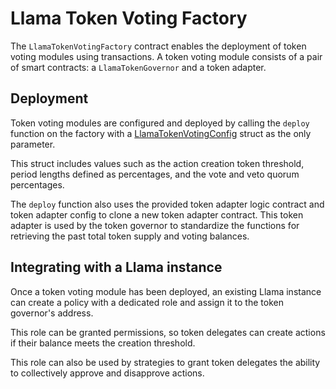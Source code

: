 # Llama Token Voting Factory

The `LlamaTokenVotingFactory` contract enables the deployment of token voting modules using transactions. A token voting module consists of a pair of smart contracts: a `LlamaTokenGovernor` and a token adapter.

## Deployment

Token voting modules are configured and deployed by calling the `deploy` function on the factory with a [LlamaTokenVotingConfig](https://github.com/llamaxyz/llama-periphery/blob/main/src/lib/Structs.sol#L82) struct as the only parameter.

This struct includes values such as the action creation token threshold, period lengths defined as percentages, and the vote and veto quorum percentages.

The `deploy` function also uses the provided token adapter logic contract and token adapter config to clone a new token adapter contract. This token adapter is used by the token governor to standardize the functions for retrieving the past total token supply and voting balances. 

## Integrating with a Llama instance

Once a token voting module has been deployed, an existing Llama instance can create a policy with a dedicated role and assign it to the token governor's address.

This role can be granted permissions, so token delegates can create actions if their balance meets the creation threshold.

This role can also be used by strategies to grant token delegates the ability to collectively approve and disapprove actions.
